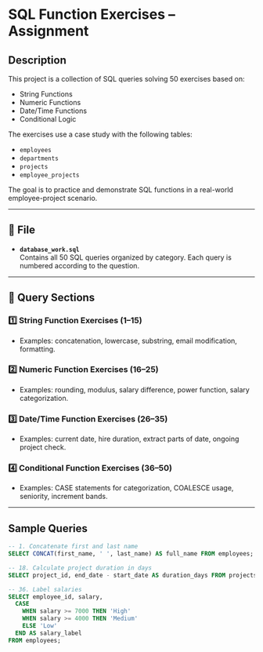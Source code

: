 # SQL Function Exercises – Assignment

##  Description

This project is a collection of SQL queries solving 50 exercises based on:
- String Functions
- Numeric Functions
- Date/Time Functions
- Conditional Logic

The exercises use a case study with the following tables:
- `employees`
- `departments`
- `projects`
- `employee_projects`

The goal is to practice and demonstrate SQL functions in a real-world employee-project scenario.

---

## 📁 File

- **`database_work.sql`**  
  Contains all 50 SQL queries organized by category. Each query is numbered according to the question.

---

## 📂 Query Sections

### 1️⃣ String Function Exercises (1–15)
- Examples: concatenation, lowercase, substring, email modification, formatting.

### 2️⃣ Numeric Function Exercises (16–25)
- Examples: rounding, modulus, salary difference, power function, salary categorization.

### 3️⃣ Date/Time Function Exercises (26–35)
- Examples: current date, hire duration, extract parts of date, ongoing project check.

### 4️⃣ Conditional Function Exercises (36–50)
- Examples: CASE statements for categorization, COALESCE usage, seniority, increment bands.

---

## Sample Queries

```sql
-- 1. Concatenate first and last name
SELECT CONCAT(first_name, ' ', last_name) AS full_name FROM employees;

-- 18. Calculate project duration in days
SELECT project_id, end_date - start_date AS duration_days FROM projects;

-- 36. Label salaries
SELECT employee_id, salary,
  CASE 
    WHEN salary >= 7000 THEN 'High'
    WHEN salary >= 4000 THEN 'Medium'
    ELSE 'Low'
  END AS salary_label
FROM employees;
